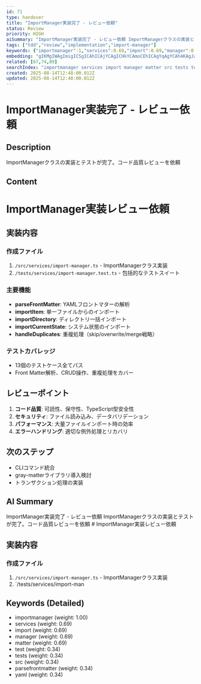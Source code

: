 ```yaml
---
id: 71
type: handover
title: "ImportManager実装完了 - レビュー依頼"
status: Review
priority: HIGH
aiSummary: "ImportManager実装完了 - レビュー依頼 ImportManagerクラスの実装とテストが完了。コード品質レビューを依頼 # ImportManager実装レビュー依頼\n\n## 実装内容\n\n### 作成ファイル\n1. `/src/services/import-manager.ts` - ImportManagerクラス実装\n2. `/tests/services/import-man"
tags: ["tdd","review","implementation","import-manager"]
keywords: {"importmanager":1,"services":0.69,"import":0.69,"manager":0.69,"matter":0.69}
embedding: "gIKMgIWAgImigICSgICAhICAjYCAgICHkYCAmoCEhICAgYqAgYCAh4KAgJaAgJCHgICEgIeAgIKCgICKgIeZgICFgICMgICIkYCAgICUl4qAi4GAjICAkqKAgIaAmpqXgI2IgI2AgJeXgICAgJSUmoCJjICLgICTpYCAhYCIiJE="
related: [67,74,89]
searchIndex: "importmanager services import manager matter src tests test parsefrontmatter yaml"
created: 2025-08-14T12:48:00.012Z
updated: 2025-08-14T12:48:00.012Z
---
```


# ImportManager実装完了 - レビュー依頼

## Description

ImportManagerクラスの実装とテストが完了。コード品質レビューを依頼

## Content

# ImportManager実装レビュー依頼

## 実装内容

### 作成ファイル
1. `/src/services/import-manager.ts` - ImportManagerクラス実装
2. `/tests/services/import-manager.test.ts` - 包括的なテストスイート

### 主要機能
- **parseFrontMatter**: YAMLフロントマターの解析
- **importItem**: 単一ファイルからのインポート
- **importDirectory**: ディレクトリ一括インポート
- **importCurrentState**: システム状態のインポート
- **handleDuplicates**: 重複処理（skip/overwrite/merge戦略）

### テストカバレッジ
- 13個のテストケース全てパス
- Front Matter解析、CRUD操作、重複処理をカバー

## レビューポイント

1. **コード品質**: 可読性、保守性、TypeScript型安全性
2. **セキュリティ**: ファイル読み込み、データバリデーション
3. **パフォーマンス**: 大量ファイルインポート時の効率
4. **エラーハンドリング**: 適切な例外処理とリカバリ

## 次のステップ
- CLIコマンド統合
- gray-matterライブラリ導入検討
- トランザクション処理の実装

## AI Summary

ImportManager実装完了 - レビュー依頼 ImportManagerクラスの実装とテストが完了。コード品質レビューを依頼 # ImportManager実装レビュー依頼

## 実装内容

### 作成ファイル
1. `/src/services/import-manager.ts` - ImportManagerクラス実装
2. `/tests/services/import-man

## Keywords (Detailed)

- importmanager (weight: 1.00)
- services (weight: 0.69)
- import (weight: 0.69)
- manager (weight: 0.69)
- matter (weight: 0.69)
- test (weight: 0.34)
- tests (weight: 0.34)
- src (weight: 0.34)
- parsefrontmatter (weight: 0.34)
- yaml (weight: 0.34)


